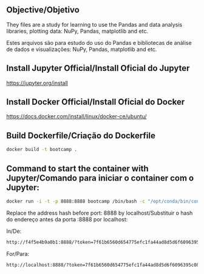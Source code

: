 ## Objective/Objetivo

They files are a study for learning to use the Pandas and data analysis libraries,
plotting data: NuPy, Pandas, matplotlib and etc.

Estes arquivos são para estudo do uso do Pandas e bibliotecas de análise de dados e visualizações:
NuPy, Pandas, matplotlib and etc.

## Install Jupyter Official/Install Oficial do Jupyter

https://jupyter.org/install

## Install Docker Official/Install Oficial do Docker

https://docs.docker.com/install/linux/docker-ce/ubuntu/

## Build Dockerfile/Criação do Dockerfile

```bash
docker build -t bootcamp .
```
## Command to start the container with Jupyter/Comando para iniciar o container com o Jupyter:

```bash
docker run -i -t -p 8888:8888 bootcamp /bin/bash -c "/opt/conda/bin/conda install jupyter pandas -y && /opt/conda/bin/jupyter notebook --notebook-dir=/opt/notebooks/ --ip='0.0.0.0' --port=8888 --no-browser --allow-root"
```

Replace the address hash before port: 8888 by localhost/Substituir o hash do endereço antes da porta :8888 por localhost:

In/De:
```bash
http://f4f5e4b9a0b1:8888/?token=7f61b6560d654775efc1fa44ad8d5d6f6096395c08ca56e1&token=7f61b6560d654775efc1fa44ad8d5d6f6096395c08ca56e1
```

For/Para:
```bash
http://localhost:8888/?token=7f61b6560d654775efc1fa44ad8d5d6f6096395c08ca56e1&token=7f61b6560d654775efc1fa44ad8d5d6f6096395c08ca56e1
```
